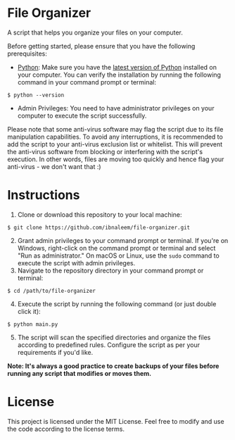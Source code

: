 # File Organizer
A script that helps you organize your files on your computer.

Before getting started, please ensure that you have the following prerequisites:
- [Python](https://www.python.org/downloads/): Make sure you have the [latest version of Python](https://www.python.org/downloads/) installed on your computer. You can verify the installation by running the following command in your command prompt or terminal:
```shell
$ python --version
``` 
- Admin Privileges: You need to have administrator privileges on your computer to execute the script successfully.

Please note that some anti-virus software may flag the script due to its file manipulation capabilities. To avoid any interruptions, it is recommended to add the script to your anti-virus exclusion list or whitelist. This will prevent the anti-virus software from blocking or interfering with the script's execution. In other words, files are moving too quickly and hence flag your anti-virus - we don't want that :)

# Instructions
1. Clone or download this repository to your local machine:
```shell
$ git clone https://github.com/ibnaleem/file-organizer.git
```
2. Grant admin privileges to your command prompt or terminal. If you're on Windows, right-click on the command prompt or terminal and select "Run as administrator." On macOS or Linux, use the `sudo` command to execute the script with admin privileges.
3. Navigate to the repository directory in your command prompt or terminal:
```shell
$ cd /path/to/file-organizer
```
4. Execute the script by running the following command (or just double click it):
```shell
$ python main.py
```
5. The script will scan the specified directories and organize the files according to predefined rules. Configure the script as per your requirements if you'd like.

**Note: It's always a good practice to create backups of your files before running any script that modifies or moves them.**

# License
This project is licensed under the MIT License. Feel free to modify and use the code according to the license terms.
